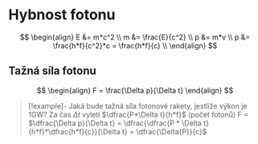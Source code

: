 # Hybnost fotonu
$$
\begin{align}
E &= m*c^2 \\
m &= \frac{E}{c^2} \\
p &= m*v \\
p &= \frac{h*f}{c^2}*c = \frac{h*f}{c} \\
\end{align}
$$
## Tažná síla fotonu
$$
\begin{align}
F = \frac{\Delta p}{\Delta t}
\end{align}
$$
> [!example]- Jaká bude tažná síla fotonové rakety, jestliže výkon je 1GW?
> Za čas $\Delta t$ vyletí $\dfrac{P*\Delta t}{h*f}$ (počet fotonů)
> F = $\dfrac{\Delta p}{\Delta t} = \dfrac{\dfrac{P * \Delta t}{h*f}*\dfrac{h*f}{c}}{\Delta t} = \dfrac{\Delta{P}}{c}$